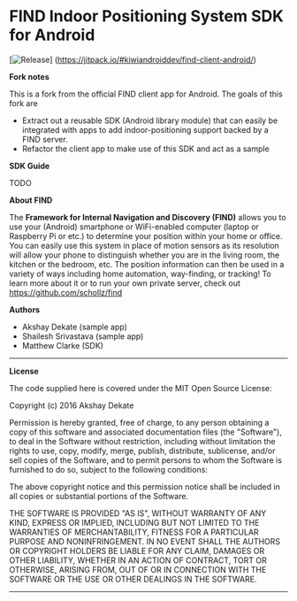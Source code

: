 # FIND Indoor Positioning System SDK for Android

[![Release](https://jitpack.io/#kiwiandroiddev/find-client-android.svg)]
(https://jitpack.io/#kiwiandroiddev/find-client-android/)

**Fork notes**

This is a fork from the official FIND client app for Android. The goals of this fork are
 * Extract out a reusable SDK (Android library module) that can easily be integrated with apps to add indoor-positioning support backed by a FIND server.
 * Refactor the client app to make use of this SDK and act as a sample

**SDK Guide**

TODO

**About FIND**

The **Framework for Internal Navigation and Discovery (FIND)** allows you to use your (Android) smartphone or WiFi-enabled computer (laptop or Raspberry Pi or etc.) to determine your position within your home or office. You can easily use this system in place of motion sensors as its resolution will allow your phone to distinguish whether you are in the living room, the kitchen or the bedroom, etc. The position information can then be used in a variety of ways including home automation, way-finding, or tracking!
To learn more about it or to run your own private server, check out https://github.com/schollz/find

**Authors**

 - Akshay Dekate (sample app)
 - Shailesh Srivastava (sample app)
 - Matthew Clarke (SDK)

----------

**License**

The code supplied here is covered under the MIT Open Source License:

Copyright (c) 2016 Akshay Dekate

Permission is hereby granted, free of charge, to any person obtaining a copy of this software and associated documentation files (the "Software"), to deal in the Software without restriction, including without limitation the rights to use, copy, modify, merge, publish, distribute, sublicense, and/or sell copies of the Software, and to permit persons to whom the Software is furnished to do so, subject to the following conditions:

The above copyright notice and this permission notice shall be included in all copies or substantial portions of the Software.

THE SOFTWARE IS PROVIDED "AS IS", WITHOUT WARRANTY OF ANY KIND, EXPRESS OR IMPLIED, INCLUDING BUT NOT LIMITED TO THE WARRANTIES OF MERCHANTABILITY, FITNESS FOR A PARTICULAR PURPOSE AND NONINFRINGEMENT. IN NO EVENT SHALL THE AUTHORS OR COPYRIGHT HOLDERS BE LIABLE FOR ANY CLAIM, DAMAGES OR OTHER LIABILITY, WHETHER IN AN ACTION OF CONTRACT, TORT OR OTHERWISE, ARISING FROM, OUT OF OR IN CONNECTION WITH THE SOFTWARE OR THE USE OR OTHER DEALINGS IN THE SOFTWARE.

----------
